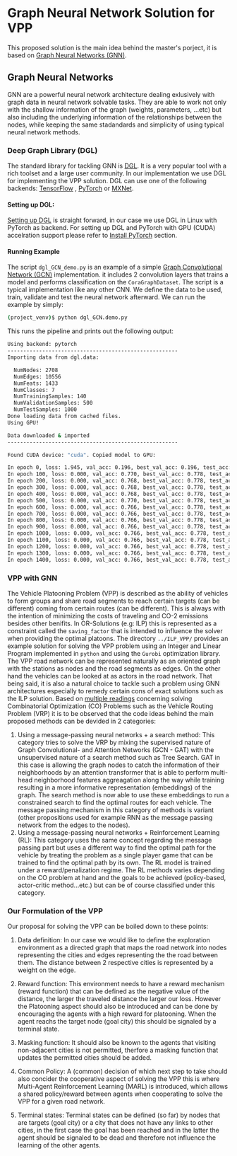 # Graph Neural Network Solution for VPP
This proposed solution is the main idea behind the master's porject, it is based on [Graph Neural Networks (GNN)](https://ieeexplore.ieee.org/abstract/document/4700287).

## Graph Neural Networks
GNN are a powerful neural network architecture dealing exlusively with graph data in neural network solvable tasks. They are able to work not only with the shallow information of the graph (weights, parameters, ...etc) but also including the underlying information of the relationships between the nodes, while keeping the same stadandards and simplicity of using typical neural network methods.

### Deep Graph Library (DGL)
The standard library for tackling GNN is [DGL](https://www.dgl.ai/). It is a very popular tool with a rich toolset and a large user community.
In our implementation we use DGL for implementing the VPP solution. DGL can use one of the following backends: [TensorFlow](https://www.tensorflow.org/) , [PyTorch](https://pytorch.org/) or [MXNet](https://mxnet.apache.org/versions/1.8.0/).

#### Setting up DGL:
[Setting up DGL](https://www.dgl.ai/pages/start.html) is straight forward, in our case we use DGL in Linux with PyTorch as backend. For setting up DGL and PyTorch with GPU (CUDA) accelration support please refer to [Install PyTorch](https://pytorch.org/) section.


#### Running Example
The script ``dgl_GCN_demo.py`` is an example of a simple [Graph Convolutional Network (GCN)](https://tkipf.github.io/graph-convolutional-networks/) implementation. it includes 2 convolution layers that trains a model and performs classification on the ``CoraGraphDataset``.
The script is a typical implementation like any other CNN. We define the data to be used, train, validate and test the neural network afterward.
We can run the example by simply:
```sh
(project_venv)$ python dgl_GCN.demo.py
```
This runs the pipeline and prints out the following output:
```sh
Using backend: pytorch
------------------------------------------------------
Importing data from dgl.data:

  NumNodes: 2708
  NumEdges: 10556
  NumFeats: 1433
  NumClasses: 7
  NumTrainingSamples: 140
  NumValidationSamples: 500
  NumTestSamples: 1000
Done loading data from cached files.
Using GPU!

Data downloaded & imported
------------------------------------------------------

Found CUDA device: "cuda". Copied model to GPU: 

In epoch 0, loss: 1.945, val_acc: 0.196, best_val_acc: 0.196, test_acc: 0.242, best_test_acc: 0.242
In epoch 100, loss: 0.000, val_acc: 0.770, best_val_acc: 0.778, test_acc: 0.765, best_test_acc: 0.791
In epoch 200, loss: 0.000, val_acc: 0.768, best_val_acc: 0.778, test_acc: 0.769, best_test_acc: 0.791
In epoch 300, loss: 0.000, val_acc: 0.768, best_val_acc: 0.778, test_acc: 0.769, best_test_acc: 0.791
In epoch 400, loss: 0.000, val_acc: 0.768, best_val_acc: 0.778, test_acc: 0.768, best_test_acc: 0.791
In epoch 500, loss: 0.000, val_acc: 0.770, best_val_acc: 0.778, test_acc: 0.768, best_test_acc: 0.791
In epoch 600, loss: 0.000, val_acc: 0.766, best_val_acc: 0.778, test_acc: 0.768, best_test_acc: 0.791
In epoch 700, loss: 0.000, val_acc: 0.766, best_val_acc: 0.778, test_acc: 0.769, best_test_acc: 0.791
In epoch 800, loss: 0.000, val_acc: 0.766, best_val_acc: 0.778, test_acc: 0.770, best_test_acc: 0.791
In epoch 900, loss: 0.000, val_acc: 0.766, best_val_acc: 0.778, test_acc: 0.771, best_test_acc: 0.791
In epoch 1000, loss: 0.000, val_acc: 0.766, best_val_acc: 0.778, test_acc: 0.771, best_test_acc: 0.791
In epoch 1100, loss: 0.000, val_acc: 0.766, best_val_acc: 0.778, test_acc: 0.771, best_test_acc: 0.791
In epoch 1200, loss: 0.000, val_acc: 0.766, best_val_acc: 0.778, test_acc: 0.769, best_test_acc: 0.791
In epoch 1300, loss: 0.000, val_acc: 0.766, best_val_acc: 0.778, test_acc: 0.769, best_test_acc: 0.791
In epoch 1400, loss: 0.000, val_acc: 0.766, best_val_acc: 0.778, test_acc: 0.770, best_test_acc: 0.791
```

### VPP with GNN
The Vehicle Platooning Problem (VPP) is described as the ability of vehicles to form groups and share road segments to reach certain targets (can be different) coming from certain routes (can be different). This is always with the intention of minimizing the costs of traveling and CO-2 emissions besides other benifits. In OR-Solutions (e.g: ILP) this is represented as a constraint called the ``saving_factor`` that is intended to influence the solver when providing the optimal platoons.
The directory ``../ILP_VPP/`` provides an example solution for solving the VPP problem using an Integer and Linear Program implemented in ``python`` and using the ``Gurobi`` optimization library.
The VPP road network can be represented naturally as an oriented graph with the stations as nodes and the road segments as edges. On the other hand the vehicles can be looked at as actors in the road network.
That being said, it is also a natural choice to tackle such a problem using GNN architectures especially to remedy certain cons of exact solutions such as the ILP solution.
Based on [multiple readings](https://github.com/GeminiLight/ml4co-survey) concerning solving Combinatorial Optimization (CO) Problems such as the Vehicle Routing Problem (VRP) it is to be observed that the code ideas behind the main proposed methods can be devided in 2 categories:
1. Using a message-passing neural networks + a search method:
	This category tries to solve the VRP by mixing the supervised nature of Graph Convolutional- and Attention Networks (GCN - GAT) with the unsupervised nature of a search method such as Tree Search. GAT in this case is allowing the graph nodes to catch the information of their neighborhoods by an attention transformer that is able to perform multi-head neighborhood features aggreagation along the way while training resulting in a more informative representation (embeddings) of the graph. The search method is now able to use these embeddings to run a constrained search to find the optimal routes for each vehicle.
	The message passing mechanism in this category of methods is variant (other propositions used for example RNN as the message passing network from the edges to the nodes).
2. Using a message-passing neural networks + Reinforcement Learning (RL):
	This category uses the same concept regarding the message passing part but uses a different way to find the optimal path for the vehicle by treating the problem as a single player game that can be trained to find the optimal path by its own. The RL model is trained under a reward/penalization regime.
	The RL methods varies depending on the CO problem at hand and the goals to be achieved (policy-based, actor-critic method...etc.) but can be of course classified under this category.

### Our Formulation of the VPP
Our proposal for solving the VPP can be boiled down to these points:

1. Data definition:
In our case we would like to define the exploration environment as a directed graph that maps the road network into nodes representing the cities and edges representing the the road between them. The distance between 2 respective cities is represented by a weight on the edge.

2. Reward function:
This environment needs to have a reward mechanism (reward function) that can be defined as the negative value of the distance, the larger the traveled distance the larger our loss. However the Platooning aspect should also be introduced and can be done by encouraging the agents with a high reward for platooning.
When the agent reachs the target node (goal city) this should be signaled by a terminal state.

3. Masking function:
It should also be known to the agents that visiting non-adjacent cities is not permitted, therfore a masking function that updates the permitted cities should be added.

4. Common Policy:
A (common) decision of which next step to take should also concider the cooperative aspect of solving the VPP this is where Multi-Agent Reinforcement Learning (MARL) is introduced, which allows a shared policy/reward between agents when cooperating to solve the VPP for a given road network.

5. Terminal states:
Terminal states can be defined (so far) by nodes that are targets (goal city) or a city that does not have any links to other cities, in the first case the goal has been reached and in the latter the agent should be signaled to be dead and therefore not influence the learning of the other agents.
